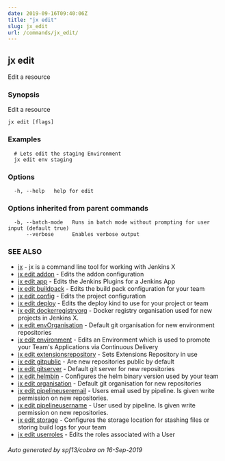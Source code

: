 ```yaml
---
date: 2019-09-16T09:40:06Z
title: "jx edit"
slug: jx_edit
url: /commands/jx_edit/
---
```

## jx edit

Edit a resource

### Synopsis

Edit a resource

```
jx edit [flags]
```

### Examples

```
  # Lets edit the staging Environment
  jx edit env staging
```

### Options

```
  -h, --help   help for edit
```

### Options inherited from parent commands

```
  -b, --batch-mode   Runs in batch mode without prompting for user input (default true)
      --verbose      Enables verbose output
```

### SEE ALSO

* [jx](/commands/jx/)	 - jx is a command line tool for working with Jenkins X
* [jx edit addon](/commands/jx_edit_addon/)	 - Edits the addon configuration
* [jx edit app](/commands/jx_edit_app/)	 - Edits the Jenkins Plugins for a Jenkins App
* [jx edit buildpack](/commands/jx_edit_buildpack/)	 - Edits the build pack configuration for your team
* [jx edit config](/commands/jx_edit_config/)	 - Edits the project configuration
* [jx edit deploy](/commands/jx_edit_deploy/)	 - Edits the deploy kind to use for your project or team
* [jx edit dockerregistryorg](/commands/jx_edit_dockerregistryorg/)	 - Docker registry organisation used for new projects in Jenkins X.
* [jx edit envOrganisation](/commands/jx_edit_envorganisation/)	 - Default git organisation for new environment repositories
* [jx edit environment](/commands/jx_edit_environment/)	 - Edits an Environment which is used to promote your Team's Applications via Continuous Delivery
* [jx edit extensionsrepository](/commands/jx_edit_extensionsrepository/)	 - Sets Extensions Repository in use
* [jx edit gitpublic](/commands/jx_edit_gitpublic/)	 - Are new repositories public by default
* [jx edit gitserver](/commands/jx_edit_gitserver/)	 - Default git server for new repositories
* [jx edit helmbin](/commands/jx_edit_helmbin/)	 - Configures the helm binary version used by your team
* [jx edit organisation](/commands/jx_edit_organisation/)	 - Default git organisation for new repositories
* [jx edit pipelineuseremail](/commands/jx_edit_pipelineuseremail/)	 - Users email used by pipeline. Is given write permission on new repositories.
* [jx edit pipelineusername](/commands/jx_edit_pipelineusername/)	 - User used by pipeline. Is given write permission on new repositories.
* [jx edit storage](/commands/jx_edit_storage/)	 - Configures the storage location for stashing files or storing build logs for your team
* [jx edit userroles](/commands/jx_edit_userroles/)	 - Edits the roles associated with a User

###### Auto generated by spf13/cobra on 16-Sep-2019
